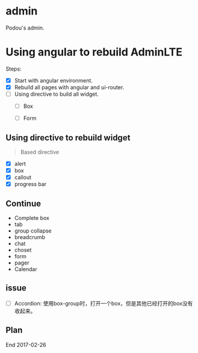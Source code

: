 # admin
Podou's admin.


# Using angular to rebuild AdminLTE

Steps:

- [x] Start with angular environment.
- [x] Rebuild all pages with angular and ui-router.
- [ ] Using directive to build all widget.
  - [ ] Box
  - [ ] Form


## Using directive to rebuild widget

> Based directive
- [x] alert
- [x] box
- [x] callout
- [x] progress bar

## Continue

* Complete box
* tab
* group collapse
* breadcrumb
* chat
* choset
* form
* pager
* Calendar

## issue
- [ ] Accordion: 使用box-group时，打开一个box，但是其他已经打开的box没有收起来。

## Plan
End 2017-02-26

